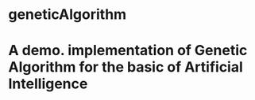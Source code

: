 # geneticAlgorithm
# A demo. implementation of Genetic Algorithm for the basic of Artificial Intelligence
